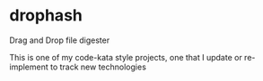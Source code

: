 # drophash
Drag and Drop file digester

This is one of my code-kata style projects, one that I update or re-implement to track new technologies
